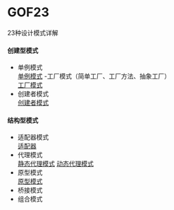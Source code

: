 # GOF23
23种设计模式详解
#### 创建型模式
- 单例模式</br>
[单例模式](https://github.com/SmallNancy/GOF23/tree/master/src/SingletonModel)
-工厂模式（简单工厂、工厂方法、抽象工厂）</br>
[工厂模式](https://github.com/SmallNancy/GOF23/tree/master/src/Factory)
- 创建者模式</br>
[创建者模式](https://github.com/SmallNancy/GOF23/tree/master/src/builder)

#### 结构型模式
- 适配器模式</br>
[适配器](https://github.com/SmallNancy/GOF23/tree/master/src/adapter)
- 代理模式</br>
[静态代理模式](https://github.com/SmallNancy/GOF23/tree/master/src/staticProxy)
[动态代理模式](https://github.com/SmallNancy/GOF23/tree/master/src/dynamisProxy)
- 原型模式</br>
[原型模式](https://github.com/SmallNancy/GOF23/tree/master/src/prototype)
- 桥接模式
- 组合模式
